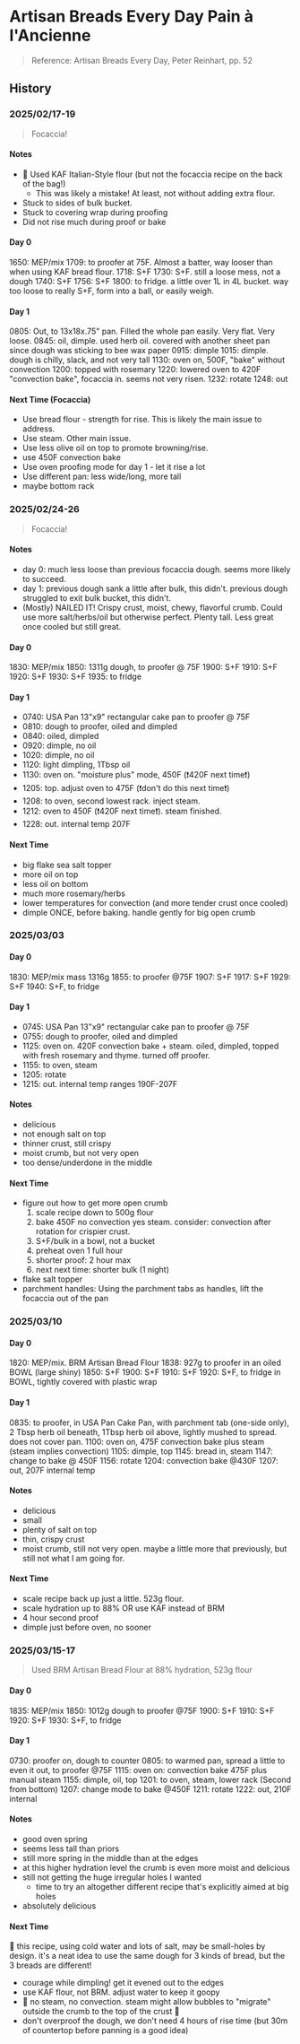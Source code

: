 # Artisan Breads Every Day Pain à l'Ancienne

> Reference: Artisan Breads Every Day, Peter Reinhart, pp. 52

## History

### 2025/02/17-19

> Focaccia!

#### Notes

- 🚨 Used KAF Italian-Style flour (but not the focaccia recipe on the back of the bag!)
    - This was likely a mistake! At least, not without adding extra flour.
- Stuck to sides of bulk bucket.
- Stuck to covering wrap during proofing
- Did not rise much during proof or bake


#### Day 0

1650: MEP/mix
1709: to proofer at 75F. Almost a batter, way looser than when using KAF bread flour.
1718: S+F
1730: S+F. still a loose mess, not a dough
1740: S+F
1756: S+F
1800: to fridge. a little over 1L in 4L bucket. way too loose to really S+F, form into a ball, or easily weigh.

#### Day 1

0805: Out, to 13x18x.75" pan. Filled the whole pan easily. Very flat. Very loose.
0845: oil, dimple. used herb oil. covered with another sheet pan since dough was sticking to bee wax paper
0915: dimple
1015: dimple. dough is chilly, slack, and not very tall
1130: oven on, 500F, "bake" without convection
1200: topped with rosemary
1220: lowered oven to 420F "convection bake", focaccia in. seems not very risen.
1232: rotate
1248: out

#### Next Time (Focaccia)

- Use bread flour - strength for rise. This is likely the main issue to address.
- Use steam. Other main issue.
- Use less olive oil on top to promote browning/rise.
- use 450F convection bake
- Use oven proofing mode for day 1 - let it rise a lot
- Use different pan: less wide/long, more tall
- maybe bottom rack


### 2025/02/24-26

> Focaccia!

#### Notes

- day 0: much less loose than previous focaccia dough. seems more likely to succeed.
- day 1: previous dough sank a little after bulk, this didn't. previous dough struggled to exit bulk bucket, this didn't.
- (Mostly) NAILED IT! Crispy crust, moist, chewy, flavorful crumb. Could use more salt/herbs/oil but otherwise perfect. Plenty tall.
  Less great once cooled but still great.

#### Day 0

1830: MEP/mix
1850: 1311g dough, to proofer @ 75F
1900: S+F
1910: S+F
1920: S+F
1930: S+F
1935: to fridge

#### Day 1

- 0740: USA Pan 13"x9" rectangular cake pan to proofer @ 75F
- 0810: dough to proofer, oiled and dimpled
- 0840: oiled, dimpled
- 0920: dimple, no oil
- 1020: dimple, no oil
- 1120: light dimpling, 1Tbsp oil
- 1130: oven on. "moisture plus" mode, 450F (❗️420F next time❗️)
- 1205: top. adjust oven to 475F (❗️don't do this next time❗️)
- 1208: to oven, second lowest rack. inject steam.
- 1212: oven to 450F (❗️420F next time❗️). steam finished.
- 1228: out. internal temp 207F

#### Next Time

- big flake sea salt topper
- more oil on top
- less oil on bottom
- much more rosemary/herbs
- lower temperatures for convection (and more tender crust once cooled)
- dimple ONCE, before baking. handle gently for big open crumb

### 2025/03/03


#### Day 0

1830: MEP/mix
mass 1316g
1855: to proofer @75F
1907: S+F
1917: S+F
1929: S+F
1940: S+F, to fridge

#### Day 1

- 0745: USA Pan 13"x9" rectangular cake pan to proofer @ 75F
- 0755: dough to proofer, oiled and dimpled
- 1125: oven on. 420F convection bake + steam. oiled, dimpled, topped with fresh rosemary and thyme. turned off proofer.
- 1155: to oven, steam
- 1205: rotate
- 1215: out. internal temp ranges 190F-207F

#### Notes

- delicious
- not enough salt on top
- thinner crust, still crispy
- moist crumb, but not very open
- too dense/underdone in the middle

#### Next Time

- figure out how to get more open crumb
  1. scale recipe down to 500g flour
  2. bake 450F no convection yes steam. consider: convection after rotation for crispier crust.
  3. S+F/bulk in a bowl, not a bucket
  4. preheat oven 1 full hour
  5. shorter proof: 2 hour max
  6. next next time: shorter bulk (1 night)
- flake salt topper
- parchment handles: Using the parchment tabs as handles, lift the focaccia out of the pan


### 2025/03/10


#### Day 0

1820: MEP/mix. BRM Artisan Bread Flour
1838: 927g to proofer in an oiled BOWL (large shiny)
1850: S+F
1900: S+F
1910: S+F
1920: S+F, to fridge in BOWL, tightly covered with plastic wrap


#### Day 1

0835: to proofer, in USA Pan Cake Pan, with parchment tab (one-side only), 2 Tbsp herb oil beneath, 1Tbsp herb oil above, lightly mushed to spread. does not cover pan.
1100: oven on, 475F convection bake plus steam (steam implies convection)
1105: dimple, top
1145: bread in, steam
1147: change to bake @ 450F
1156: rotate
1204: convection bake @430F
1207: out, 207F internal temp

#### Notes

- delicious
- small
- plenty of salt on top
- thin, crispy crust
- moist crumb, still not very open. maybe a little more that previously, but still not what I am going for.

#### Next Time

- scale recipe back up just a little. 523g flour.
- scale hydration up to 88% OR use KAF instead of BRM
- 4 hour second proof
- dimple just before oven, no sooner

### 2025/03/15-17

> Used BRM Artisan Bread Flour at 88% hydration, 523g flour

#### Day 0

1835: MEP/mix
1850: 1012g dough to proofer @75F
1900: S+F
1910: S+F
1920: S+F
1930: S+F, to fridge

#### Day 1

0730: proofer on, dough to counter
0805: to warmed pan, spread a little to even it out, to proofer @75F
1115: oven on: convection bake 475F plus manual steam
1155: dimple, oil, top
1201: to oven, steam, lower rack (Second from bottom)
1207: change mode to bake @450F
1211: rotate
1222: out, 210F internal

#### Notes

- good oven spring
- seems less tall than priors
- still more spring in the middle than at the edges
- at this higher hydration level the crumb is even more moist and delicious
- still not getting the huge irregular holes I wanted
  - time to try an altogether different recipe that's explicitly aimed at big holes
- absolutely delicious

#### Next Time

🚨 this recipe, using cold water and lots of salt, may be small-holes by design. it's a neat idea to use the same dough for 3 kinds of bread, but the 3 breads are different!

- courage while dimpling! get it evened out to the edges
- use KAF flour, not BRM. adjust water to keep it goopy
- 🚨 no steam, no convection. steam might allow bubbles to "migrate" outside the crumb to the top of the crust 🚨
- don't overproof the dough, we don't need 4 hours of rise time (but 30m of countertop before panning is a good idea)
